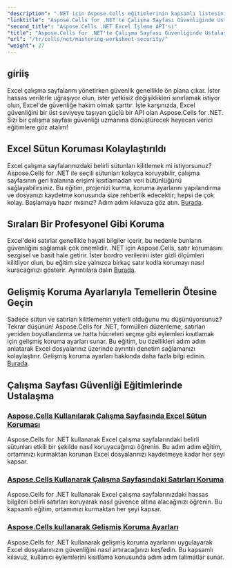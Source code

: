 ```yaml
---
"description": ".NET için Aspose.Cells eğitimlerinin kapsamlı listesini keşfedin. Excel koruması için pratik, adım adım kılavuzlarla çalışma sayfası güvenliğinde ustalaşmayı öğrenin."
"linktitle": "Aspose.Cells for .NET'te Çalışma Sayfası Güvenliğinde Ustalaşma"
"second_title": "Aspose.Cells .NET Excel İşleme API'si"
"title": "Aspose.Cells for .NET'te Çalışma Sayfası Güvenliğinde Ustalaşma"
"url": "/tr/cells/net/mastering-worksheet-security/"
"weight": 27
---
```


## giriiş

Excel çalışma sayfalarını yönetirken güvenlik genellikle ön plana çıkar. İster hassas verilerle uğraşıyor olun, ister yetkisiz değişiklikleri sınırlamak istiyor olun, Excel'de güvenliğe hakim olmak şarttır. İşte karşınızda, Excel güvenliğini bir üst seviyeye taşıyan güçlü bir API olan Aspose.Cells for .NET. Sizi bir çalışma sayfası güvenliği uzmanına dönüştürecek heyecan verici eğitimlere göz atalım!

## Excel Sütun Koruması Kolaylaştırıldı  
Excel çalışma sayfalarınızdaki belirli sütunları kilitlemek mi istiyorsunuz? Aspose.Cells for .NET ile seçili sütunları kolayca koruyabilir, çalışma sayfasının geri kalanına erişimi kısıtlamadan veri bütünlüğünü sağlayabilirsiniz. Bu eğitim, projenizi kurma, koruma ayarlarını yapılandırma ve dosyanızı kaydetme konusunda size rehberlik edecektir; hepsi de çok kolay. Başlamaya hazır mısınız? Adım adım kılavuza göz atın. [Burada](./excel-column-protection/).

## Sıraları Bir Profesyonel Gibi Koruma  
Excel'deki satırlar genellikle hayati bilgiler içerir, bu nedenle bunların güvenliğini sağlamak çok önemlidir. .NET için Aspose.Cells, satır korumasını sezgisel ve basit hale getirir. İster bordro verilerini ister gizli ölçümleri kilitliyor olun, bu eğitim size yalnızca birkaç satır kodla korumayı nasıl kuracağınızı gösterir. Ayrıntılara dalın [Burada](./protecting-rows/).

## Gelişmiş Koruma Ayarlarıyla Temellerin Ötesine Geçin  
Sadece sütun ve satırları kilitlemenin yeterli olduğunu mu düşünüyorsunuz? Tekrar düşünün! Aspose.Cells for .NET, formülleri düzenleme, satırları yeniden boyutlandırma ve hatta hücreleri seçme gibi eylemleri kısıtlamak için gelişmiş koruma ayarları sunar. Bu eğitim, bu özellikleri adım adım anlatarak Excel dosyalarınız üzerinde ayrıntılı denetim sağlamanızı kolaylaştırır. Gelişmiş koruma ayarları hakkında daha fazla bilgi edinin. [Burada](./advanced-protection-settings/).

## Çalışma Sayfası Güvenliği Eğitimlerinde Ustalaşma
### [Aspose.Cells Kullanılarak Çalışma Sayfasında Excel Sütun Koruması](./excel-column-protection/)
Aspose.Cells for .NET kullanarak Excel çalışma sayfalarındaki belirli sütunları etkili bir şekilde nasıl koruyacağınızı öğrenin. Bu adım adım eğitim, ortamınızı kurmaktan korunan Excel dosyalarınızı kaydetmeye kadar her şeyi kapsar.
### [Aspose.Cells Kullanarak Çalışma Sayfasındaki Satırları Koruma](./protecting-rows/)
Aspose.Cells for .NET kullanarak Excel çalışma sayfalarınızdaki hassas bilgileri belirli satırları koruyarak nasıl güvence altına alacağınızı öğrenin. Bu kapsamlı eğitim, ortamınızı kurmaktan her şeyi kapsar.
### [Aspose.Cells kullanarak Gelişmiş Koruma Ayarları](./advanced-protection-settings/)
Aspose.Cells for .NET kullanarak gelişmiş koruma ayarlarını uygulayarak Excel dosyalarınızın güvenliğini nasıl artıracağınızı keşfedin. Bu kapsamlı kılavuz, kullanıcı eylemlerini kısıtlama konusunda adım adım talimatlar sunar.